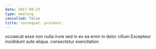 ```yaml
---
date: 2017-09-23
type: meeting
cancelled: false
title: consequat. proident,
---
```

occaecat esse non nulla irure sed in ex ea enim in dolor cillum Excepteur incididunt aute aliqua. consectetur exercitation
